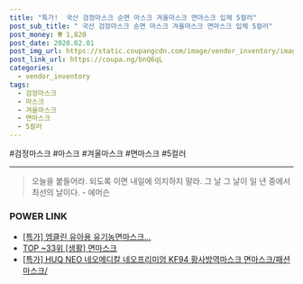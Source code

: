 ```yaml
--- 
title: "특가!  국산 검정마스크 순면 마스크 겨울마스크 면마스크 입체 5컬러" 
post_sub_title: " 국산 검정마스크 순면 마스크 겨울마스크 면마스크 입체 5컬러" 
post_money: ₩ 1,820 
post_date: 2020.02.01 
post_img_url: https://static.coupangcdn.com/image/vendor_inventory/images/2018/11/15/3/0/6f173e55-d617-4705-9997-7ec8c71ed456.jpg 
post_link_url: https://coupa.ng/bnQ6qL 
categories: 
  - vendor_inventory 
tags: 
  - 검정마스크 
  - 마스크 
  - 겨울마스크 
  - 면마스크 
  - 5컬러 
--- 
```

  #검정마스크 #마스크 #겨울마스크 #면마스크 #5컬러 
<hr> 

> 오늘을 붙들어라. 되도록 이면 내일에 의지하지 말라. 그 날 그 날이 일 년 중에서 최선의 날이다. - 에머슨 


### POWER LINK

* <a href="https://blog.naver.com/santokki14/221792117048" target="_blank">[특가] 엠클린 유아용 유기농면마스크...</a>
* <a href="https://blog.naver.com/an0733/221792044204" target="_blank"> TOP ~33위 [생활] 면마스크</a>
* <a href="https://blog.naver.com/sakai111/221792071979" target="_blank">[특가] HUQ NEO 네오메디칼 네오프리미엄 KF94 황사방역마스크 면마스크/패션마스크/</a>

